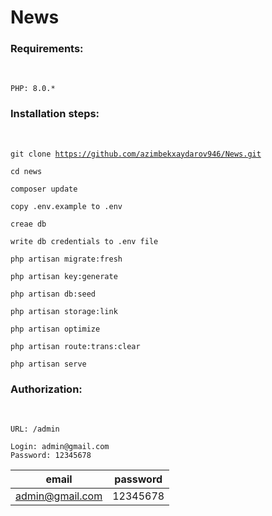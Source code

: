 # News

<h3><b>Requirements:</b></h3><br/>
    
    PHP: 8.0.*

<h3><b>Installation steps:</b></h3><br/>

<code>git clone  https://github.com/azimbekxaydarov946/News.git</code>

<code>cd news</code>

<code>composer update</code>

<code>copy .env.example to .env</code>

<code>creae db</code>

<code>write db credentials to .env file</code>

<code>php artisan migrate:fresh</code>

<code>php artisan key:generate</code>

<code>php artisan db:seed</code>

<code>php artisan storage:link</code>

<code>php artisan optimize</code>

<code>php artisan route:trans:clear</code>

<code>php artisan serve</code>

<h3><b>Authorization:</b></h3><br/>

<code>URL: /admin </code>
    
    Login: admin@gmail.com
    Password: 12345678
    
|           email         |   password |
|-------------------------|------------|
|      admin@gmail.com    |  12345678  |
